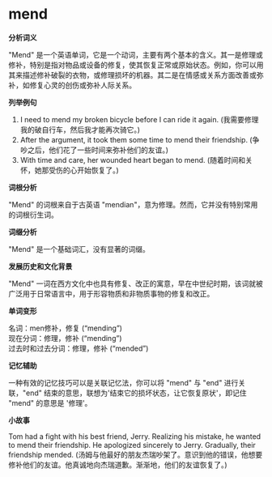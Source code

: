 # mend

**分析词义**

  

"Mend" 是一个英语单词，它是一个动词，主要有两个基本的含义。其一是修理或修补，特别是指对物品或设备的修复，使其恢复正常或原始状态。例如，你可以用其来描述修补破裂的衣物，或修理损坏的机器。其二是在情感或关系方面改善或弥补，如修复心灵的创伤或弥补人际关系。

  

**列举例句**

  

1.  I need to mend my broken bicycle before I can ride it again. (我需要修理我的破自行车，然后我才能再次骑它。)
2.  After the argument, it took them some time to mend their friendship. (争吵之后，他们花了一些时间来弥补他们的友谊。)
3.  With time and care, her wounded heart began to mend. (随着时间和关怀，她那受伤的心开始恢复了。)

  

**词根分析**

  

"Mend" 的词根来自于古英语 "mendian"，意为修理。然而，它并没有特别常用的词根衍生词。

  

**词缀分析**

  

"Mend" 是一个基础词汇，没有显著的词缀。

  

**发展历史和文化背景**

  

"Mend" 一词在西方文化中也具有修复、改正的寓意，早在中世纪时期，该词就被广泛用于日常语言中，用于形容物质和非物质事物的修复和改正。

  

**单词变形**

  

名词：men修补，修复 (“mending”)  
现在分词：修理，修补 (“mending”)  
过去时和过去分词：修理，修补 (“mended”)

  

**记忆辅助**

  

一种有效的记忆技巧可以是关联记忆法，你可以将 "mend" 与 "end" 进行关联，"end" 结束的意思，联想为'结束它的损坏状态，让它恢复原状'，即记住 "mend" 的意思是 '修理'。

  

**小故事**

  

Tom had a fight with his best friend, Jerry. Realizing his mistake, he wanted to mend their friendship. He apologized sincerely to Jerry. Gradually, their friendship mended. (汤姆与他最好的朋友杰瑞吵架了。意识到他的错误，他想要修补他们的友谊。他真诚地向杰瑞道歉。渐渐地，他们的友谊恢复了。)
